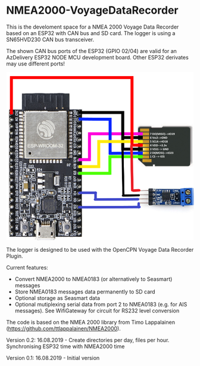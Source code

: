 # NMEA2000-VoyageDataRecorder

This is the develoment space for a NMEA 2000 Voyage Data Recorder based on an ESP32 with CAN bus and SD card.
The logger is using a SN65HVD230 CAN bus transceiver.

The shown CAN bus ports of the ESP32 (GPIO 02/04) are valid for an AzDelivery ESP32 NODE MCU development board. Other ESP32 derivates may use different ports!

![SD card pins](https://github.com/AK-Homberger/NMEA2000-VoyageDataRecorder/blob/master/ESP32-SD.png)

The logger is designed to be used with the OpenCPN Voyage Data Recorder Plugin.

Current features:

- Convert NMEA2000 to NMEA0183 (or alternatively to Seasmart) messages
- Store NMEA0183 messages data permanently to SD card
- Optional storage as Seasmart data
- Optional mutiplexing serial data from port 2 to NMEA0183 (e.g. for AIS messages). See WifiGateway for circuit for RS232 level conversion

The code is based on the NMEA 2000 library from Timo Lappalainen (https://github.com/ttlappalainen/NMEA2000).

Version 0.2: 16.08.2019 - Create directories per day, files per hour. Synchronising ESP32 time with NMEA2000 time

Version 0.1: 16.08.2019 - Initial version



